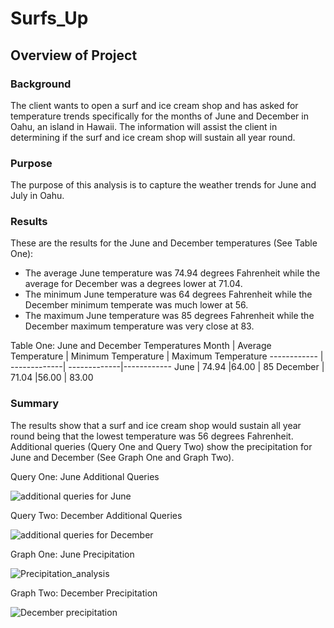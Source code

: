 # Surfs_Up
## Overview of Project
### Background

The client wants to open a surf and ice cream shop and has asked for temperature trends specifically for the months of June and December in Oahu, an island in Hawaii. The information will assist the client in determining if the surf and ice cream shop will sustain all year round.  

### Purpose

The purpose of this analysis is to capture the weather trends for June and July in Oahu.

### Results

These are the results for the June and December temperatures (See Table One): 

- The average June temperature was 74.94 degrees Fahrenheit while the average for December was a degrees lower at 71.04.
- The minimum June temperature was 64 degrees Fahrenheit while the December minimum temperate was much lower at 56.
- The maximum June temperature was 85 degrees Fahrenheit while the December maximum temperature was very close at 83.

Table One: June and December Temperatures
Month | Average Temperature | Minimum Temperature | Maximum Temperature 
------------ | -------------| -------------|------------ 
June  |  74.94  |64.00 | 85 
December | 71.04 |56.00	| 83.00 

### Summary

The results show that a surf and ice cream shop would sustain all year round being that the lowest temperature was 56 degrees Fahrenheit. Additional queries (Query One and Query Two) show the precipitation for June and December (See Graph One and Graph Two). 

Query One: June Additional Queries

![additional queries for June](https://user-images.githubusercontent.com/78306719/115117136-b65b9a00-9f62-11eb-9dcb-3d8118e37185.PNG)

Query Two: December Additional Queries

![additional queries for December](https://user-images.githubusercontent.com/78306719/115117099-8e6c3680-9f62-11eb-8c19-666692221dc8.PNG)

Graph One: June Precipitation

![Precipitation_analysis](https://user-images.githubusercontent.com/78306719/115116734-dd18d100-9f60-11eb-9603-42bbb99ed236.png)

Graph Two: December Precipitation

![December precipitation](https://user-images.githubusercontent.com/78306719/115116733-db4f0d80-9f60-11eb-9283-9c02ed07fee0.PNG)
